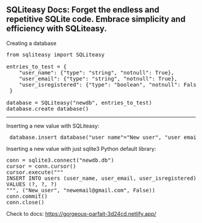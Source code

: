 SQLiteasy Docs: Forget the endless and repetitive SQLite code. Embrace simplicity and efficiency with SQLiteasy.
----
Creating a database<br>
<pre>
from sqliteasy import SQLiteasy
 
entries_to_test = {
    "user_name": {"type": "string", "notnull": True},
    "user_email": {"type": "string", "notnull": True},
    "user_isregistered": {"type": "boolean", "notnull": False}
 }
 
database = SQLiteasy("newdb", entries_to_test)
database.create_database()
</pre>
---
Inserting a new value with SQLiteasy:<br>
<pre>
 database.insert_database("user_name"="New_user", "user_email"="newemail@gmail.com", "user_isregistered"=False)
</pre>
Inserting a new value with just sqlite3 Python default library:<br>
<pre>
conn = sqlite3.connect("newdb.db")
cursor = conn.cursor()
cursor.execute("""
INSERT INTO users (user_name, user_email, user_isregistered)
VALUES (?, ?, ?)
""", ("New_user", "newemail@gmail.com", False))
conn.commit()
conn.close()
</pre>



Check to docs: https://gorgeous-parfait-3d24cd.netlify.app/
 
